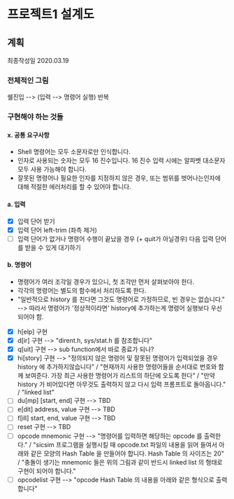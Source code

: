 # 프로젝트1 설계도

## 계획

최종작성일 2020.03.19

### 전체적인 그림

쉘진입 --> (입력 --> 명령어 실행) 반복

### 구현해야 하는 것들

#### x. 공통 요구사항

- Shell 명령어는 모두 소문자로만 인식합니다.
- 인자로 사용되는 숫자는 모두 16 진수입니다. 16 진수 입력 시에는 알파벳 대소문자 모두 사용 가능해야 합니다.
- 잘못된 명령어나 필요한 인자를 지정하지 않은 경우, 또는 범위를 벗어나는인자에 대해 적절한 에러처리를 할 수 있어야 합니다.

#### a. 입력

- [x] 입력 단어 받기
- [x] 입력 단어 left-trim (좌측 제거)
- [ ] 입력 단어가 없거나 명령어 수행이 끝났을 경우 (+ quit가 아닐경우) 다음 입력 단어를 받을 수 있게 대기하기

#### b. 명령어

- 명령어가 여러 조각일 경우가 있으니, 첫 조각만 먼저 살펴보아야 한다.
- 각각의 명령어는 별도의 함수에서 처리하도록 한다.
- "일반적으로 history 를 친다면 그것도 명령어로 가정하므로, 빈 경우는 없습니다." --> 따라서 명령어가 '정상적이라면' history에 추가하는게 명령어 실행보다 우선되어야 함.

- [x] h\[elp\] 구현
- [x] d\[ir\] 구현 --> "dirent.h, sys/stat.h 를 참조합니다"
- [x] q\[uit\] 구현 --> sub function에서 바로 종료가 되나?
- [x] hi\[story\] 구현 --> "정의되지 않은 명령어 및 잘못된 명령어가 입력되었을 경우 history 에 추가하지않습니다" / "현재까지 사용한 명령어들을 순서대로 번호와 함께 보여준다. 가장 최근 사용한 명령어가 리스트의 하단에 오도록 한다" / "만약 history 가 비어있다면 아무것도 출력하지 않고 다시 입력 프롬프트로 돌아옵니다." / "linked list"
- [ ] du\[mp\] [start, end] 구현 --> TBD
- [ ] e\[dit\] address, value 구현 --> TBD
- [ ] f\[ill\] start, end, value 구현 --> TBD
- [ ] reset 구현 --> TBD
- [ ] opcode mnemonic 구현 --> "명령어를 입력하면 해당하는 opcode 를 출력한다." / "sicsim 프로그램을 실행시킬 때 opcode.txt 파일의 내용을 읽어 들여서 아래와 같은 모양의 Hash Table 을 만들어야 합니다. Hash Table 의 사이즈는 20" / "충돌이 생기는 mnemonic 들은 위의 그림과 같이 반드시 linked list 의 형태로 구현이 되어야 합니다."
- [ ] opcodelist 구현 --> "opcode Hash Table 의 내용을 아래와 같은 형식으로 출력합니다"
